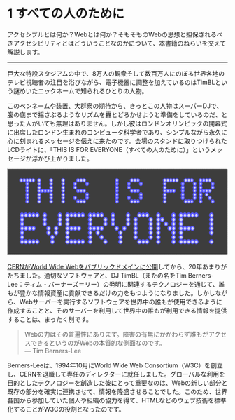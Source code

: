 # 1 すべての人のために
アクセシブルとは何か？Webとは何か？そもそものWebの思想と担保されるべきアクセシビリティとはどういうことなのかについて、本書籍のねらいを交えて解説します。

---

巨大な特設スタジアムの中で、8万人の観衆そして数百万人にのぼる世界各地のテレビ視聴者の注目を浴びながら、電子機器に調整を加えているのはTimBLという謎めいたニックネームで知られるひとりの人物。

このペンネームや装置、大群衆の期待から、きっとこの人物はスーパーDJで、腹の底まで揺さぶるようなリズムを轟とどろかせようと準備をしているのだ、と思った人がいても無理はありません。しかし彼はロンドンオリンピックの開幕式に出席したロンドン生まれのコンピュータ科学者であり、シンプルながら永久に心に刻まれるメッセージを伝えに来たのです。会場のスタンドに取りつけられたLCDライトに、「THIS IS FOR EVERYONE（すべての人のために）」というメッセージが浮かび上がりました。

![図: LCDライトに浮かび上がる“THIS IS FOR EVERYONE!”の文字](../img/1_01.png)

[CERNがWorld Wide Webをパブリックドメインに公開](http://home.web.cern.ch/about/updates/2013/04/twenty-years-free-open-web)してから、20年あまりがたちました。適切なソフトウェアと、DJ TimBL（またの名をTim Berners-Lee：ティム・バーナーズ＝リー）の発明に関連するテクノロジーを通じて、誰もが豊かな情報資産に貢献できるだけの力をもつようになりました。しかしながら、Webサーバーを実行するソフトウェアを世界中の誰もが使用できるように作成することと、そのサーバーを利用して世界中の誰もが利用できる情報を提供することは、まったく別です。

>Webの力はその普遍性にあります。障害の有無にかかわらず誰もがアクセスできるというのがWebの本質的な側面なのです。<br>― Tim Berners-Lee

Berners-Leeは、1994年10月にWorld Wide Web Consortium（W3C）を創立し、CERNを退職して専任のディレクターに就任しました。グローバルな利用を目的としたテクノロジーを創造した彼にとって重要なのは、Webの新しい部分と既存の部分を確実に連携させて、情報を隆盛させることでした。このため、世界各国から参加していた個人や組織の協力を得て、HTMLなどのウェブ技術を標準化することがW3Cの役割となったのです。
